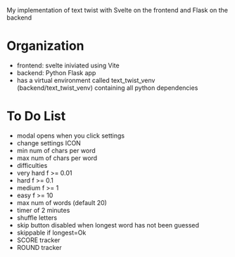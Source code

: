 My implementation of text twist with Svelte on the frontend and Flask on the backend

# Organization

- frontend: svelte iniviated using Vite
- backend: Python Flask app
- has a virtual environment called text_twist_venv (backend/text_twist_venv) containing all python dependencies

# To Do List

- modal opens when you click settings
- change settings ICON
- min num of chars per word
- max num of chars per word
- difficulties
- very hard f >= 0.01
- hard f >= 0.1
- medium f >= 1
- easy f >= 10
- max num of words (default 20)
- timer of 2 minutes
- shuffle letters
- skip button disabled when longest word has not been guessed
- skippable if longest=Ok
- SCORE tracker
- ROUND tracker
